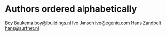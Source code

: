 # Authors ordered alphabetically

Boy Baukema <boy@ibuildings.nl>
Ivo Jansch <ivo@egeniq.com>
Hans Zandbelt <hans@surfnet.nl>
